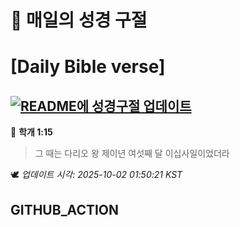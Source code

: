 # 🙏 매일의 성경 구절
# [Daily Bible verse]
## [![README에 성경구절 업데이트](https://github.com/DONGSUKA/first_test/actions/workflows/update-readme-bible.yml/badge.svg)](https://github.com/DONGSUKA/first_test/actions/workflows/update-readme-bible.yml)
<!-- START_BIBLE_VERSE -->
📖 **학개 1:15**
> 그 때는 다리오 왕 제이년 여섯째 달 이십사일이었더라

🕊️ _업데이트 시각: 2025-10-02 01:50:21 KST_
  <!-- END_BIBLE_VERSE -->
## GITHUB_ACTION
